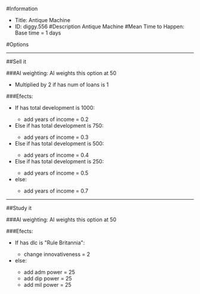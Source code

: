 #Information
 - Title: Antique Machine
 - ID: diggy.556
#Description
Antique Machine
#Mean Time to Happen:
Base time = 1 days

#Options

___
##Sell it

###AI weighting:
AI weights this option at 50
 - Multiplied by 2 if has num of loans is 1


###Efects:<ul><li>If has total development is 1000:</li><ul><li>add years of income = 0.2</li></ul><li>Else if has total development is 750:</li><ul><li>add years of income = 0.3</li></ul><li>Else if has total development is 500:</li><ul><li>add years of income = 0.4</li></ul><li>Else if has total development is 250:</li><ul><li>add years of income = 0.5</li></ul><li>else:</li><ul><li>add years of income = 0.7</li></ul></ul>

___
##Study it

###AI weighting:
AI weights this option at 50


###Efects:<ul><li>If has dlc is "Rule Britannia":</li><ul><li>change innovativeness = 2</li></ul><li>else:</li><ul><li>add adm power = 25</li><li>add dip power = 25</li><li>add mil power = 25</li></ul></ul>
